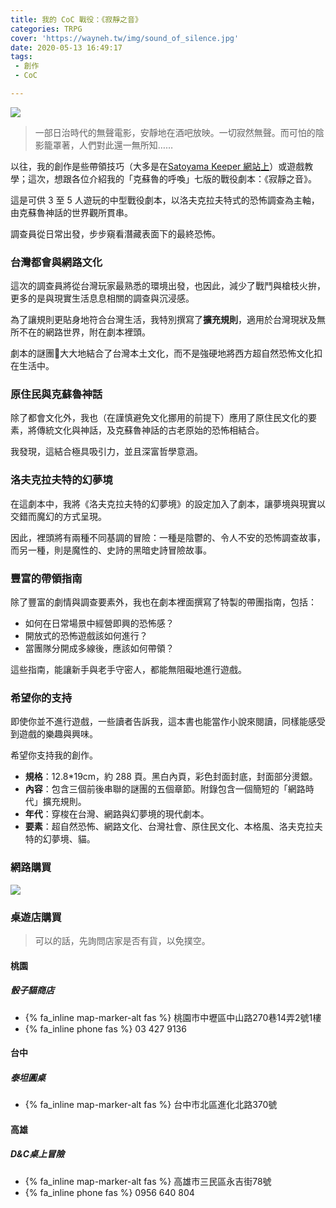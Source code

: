 ```yaml
---
title: 我的 CoC 戰役：《寂靜之音》
categories: TRPG
cover: 'https://wayneh.tw/img/sound_of_silence.jpg'
date: 2020-05-13 16:49:17
tags:
 - 創作
 - CoC

---
```


[![](https://wayneh.tw/img/sound_of_silence.jpg)](https://www.myacg.com.tw/goods_detail.php?gid=1834082)

> 一部日治時代的無聲電影，安靜地在酒吧放映。一切寂然無聲。而可怕的陰影籠罩著，人們對此還一無所知……

以往，我的創作是些帶領技巧（大多是在[Satoyama Keeper 網站上](https://trpgtw.blogspot.com/)）或遊戲教學；這次，想跟各位介紹我的「克蘇魯的呼喚」七版的戰役劇本：《寂靜之音》。

這是可供 3 至 5 人遊玩的中型戰役劇本，以洛夫克拉夫特式的恐怖調查為主軸，由克蘇魯神話的世界觀所貫串。

調查員從日常出發，步步窺看潛藏表面下的最終恐怖。

### 台灣都會與網路文化

這次的調查員將從台灣玩家最熟悉的環境出發，也因此，減少了戰鬥與槍枝火拚，更多的是與現實生活息息相關的調查與沉浸感。

為了讓規則更貼身地符合台灣生活，我特別撰寫了**擴充規則**，適用於台灣現狀及無所不在的網路世界，附在劇本裡頭。

劇本的謎團大大地結合了台灣本土文化，而不是強硬地將西方超自然恐怖文化扣在生活中。

### 原住民與克蘇魯神話

除了都會文化外，我也（在謹慎避免文化挪用的前提下）應用了原住民文化的要素，將傳統文化與神話，及克蘇魯神話的古老原始的恐怖相結合。

我發現，這結合極具吸引力，並且深富哲學意涵。

### 洛夫克拉夫特的幻夢境

在這劇本中，我將《洛夫克拉夫特的幻夢境》的設定加入了劇本，讓夢境與現實以交錯而魔幻的方式呈現。

因此，裡頭將有兩種不同基調的冒險：一種是陰鬱的、令人不安的恐怖調查故事，而另一種，則是魔性的、史詩的黑暗史詩冒險故事。

### 豐富的帶領指南

除了豐富的劇情與調查要素外，我也在劇本裡面撰寫了特製的帶團指南，包括：

* 如何在日常場景中經營即興的恐怖感？
* 開放式的恐怖遊戲該如何進行？
* 當團隊分開成多線後，應該如何帶領？

這些指南，能讓新手與老手守密人，都能無阻礙地進行遊戲。

### 希望你的支持

即使你並不進行遊戲，一些讀者告訴我，這本書也能當作小說來閱讀，同樣能感受到遊戲的樂趣與興味。

希望你支持我的創作。

* **規格**：12.8*19cm，約 288 頁。黑白內頁，彩色封面封底，封面部分燙銀。
* **內容**：包含三個前後串聯的謎團的五個章節。附錄包含一個簡短的「網路時代」擴充規則。
* **年代**：穿梭在台灣、網路與幻夢境的現代劇本。
* **要素**：超自然恐怖、網路文化、台灣社會、原住民文化、本格風、洛夫克拉夫特的幻夢境、貓。

### 網路購買

[![](https://wayneh.tw/img/myacg_logo.jpg)](https://www.myacg.com.tw/goods_detail.php?gid=1834082)

### 桌遊店購買

> 可以的話，先詢問店家是否有貨，以免撲空。

#### 桃園

##### 骰子貓商店

* {% fa_inline  map-marker-alt fas %} 桃園市中壢區中山路270巷14弄2號1樓
* {% fa_inline  phone fas %} 03 427 9136

#### 台中

##### 泰坦圓桌

* {% fa_inline  map-marker-alt fas %} 台中市北區進化北路370號

#### 高雄

##### D&C桌上冒險

* {% fa_inline  map-marker-alt fas %} 高雄市三民區永吉街78號
* {% fa_inline  phone fas %} 0956 640 804